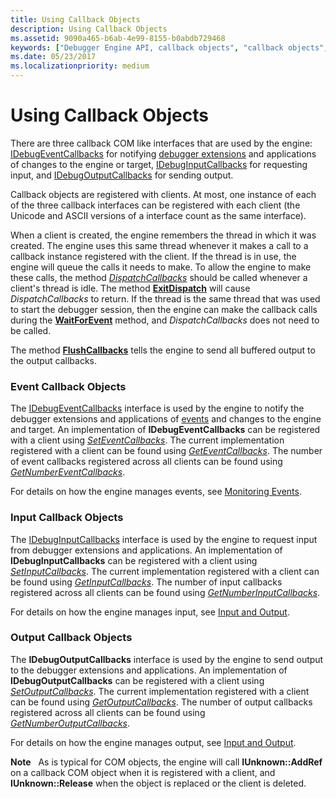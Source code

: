 ```yaml
---
title: Using Callback Objects
description: Using Callback Objects
ms.assetid: 9090a465-b6ab-4e99-8155-b0abdb729468
keywords: ["Debugger Engine API, callback objects", "callback objects", "callback objects, event callbacks", "event callbacks", "callback objects, input callbacks", "input callbacks", "callback objects, output callbacks", "output callbacks"]
ms.date: 05/23/2017
ms.localizationpriority: medium
---
```


# Using Callback Objects


There are three callback COM like interfaces that are used by the engine: [IDebugEventCallbacks](https://docs.microsoft.com/windows-hardware/drivers/ddi/dbgeng/nn-dbgeng-idebugeventcallbacks) for notifying [debugger extensions](debugger-extensions.md) and applications of changes to the engine or target, [IDebugInputCallbacks](https://docs.microsoft.com/windows-hardware/drivers/ddi/dbgeng/nn-dbgeng-idebuginputcallbacks) for requesting input, and [IDebugOutputCallbacks](https://docs.microsoft.com/windows-hardware/drivers/ddi/dbgeng/nn-dbgeng-idebugoutputcallbacks) for sending output.

Callback objects are registered with clients. At most, one instance of each of the three callback interfaces can be registered with each client (the Unicode and ASCII versions of a interface count as the same interface).

When a client is created, the engine remembers the thread in which it was created. The engine uses this same thread whenever it makes a call to a callback instance registered with the client. If the thread is in use, the engine will queue the calls it needs to make. To allow the engine to make these calls, the method [*DispatchCallbacks*](https://docs.microsoft.com/windows-hardware/drivers/ddi/dbgeng/nf-dbgeng-idebugclient5-dispatchcallbacks) should be called whenever a client's thread is idle. The method [**ExitDispatch**](https://docs.microsoft.com/windows-hardware/drivers/ddi/dbgeng/nf-dbgeng-idebugclient5-exitdispatch) will cause *DispatchCallbacks* to return. If the thread is the same thread that was used to start the debugger session, then the engine can make the callback calls during the [**WaitForEvent**](https://docs.microsoft.com/windows-hardware/drivers/ddi/dbgeng/nf-dbgeng-idebugcontrol3-waitforevent) method, and *DispatchCallbacks* does not need to be called.

The method [**FlushCallbacks**](https://docs.microsoft.com/windows-hardware/drivers/ddi/dbgeng/nf-dbgeng-idebugclient5-flushcallbacks) tells the engine to send all buffered output to the output callbacks.

### <span id="event_callbacks"></span><span id="EVENT_CALLBACKS"></span>Event Callback Objects

The [IDebugEventCallbacks](https://docs.microsoft.com/windows-hardware/drivers/ddi/dbgeng/nn-dbgeng-idebugeventcallbacks) interface is used by the engine to notify the debugger extensions and applications of [events](events.md#events) and changes to the engine and target. An implementation of **IDebugEventCallbacks** can be registered with a client using [*SetEventCallbacks*](https://docs.microsoft.com/windows-hardware/drivers/ddi/dbgeng/nf-dbgeng-idebugclient5-seteventcallbacks). The current implementation registered with a client can be found using [*GetEventCallbacks*](https://docs.microsoft.com/windows-hardware/drivers/ddi/dbgeng/nf-dbgeng-idebugclient5-geteventcallbacks). The number of event callbacks registered across all clients can be found using [*GetNumberEventCallbacks*](https://docs.microsoft.com/windows-hardware/drivers/ddi/dbgeng/nf-dbgeng-idebugclient5-getnumbereventcallbacks).

For details on how the engine manages events, see [Monitoring Events](monitoring-events.md).

### <span id="input_callbacks"></span><span id="INPUT_CALLBACKS"></span>Input Callback Objects

The [IDebugInputCallbacks](https://docs.microsoft.com/windows-hardware/drivers/ddi/dbgeng/nn-dbgeng-idebuginputcallbacks) interface is used by the engine to request input from debugger extensions and applications. An implementation of **IDebugInputCallbacks** can be registered with a client using [*SetInputCallbacks*](https://docs.microsoft.com/windows-hardware/drivers/ddi/dbgeng/nf-dbgeng-idebugclient5-setinputcallbacks). The current implementation registered with a client can be found using [*GetInputCallbacks*](https://docs.microsoft.com/windows-hardware/drivers/ddi/dbgeng/nf-dbgeng-idebugclient5-getinputcallbacks). The number of input callbacks registered across all clients can be found using [*GetNumberInputCallbacks*](https://docs.microsoft.com/windows-hardware/drivers/ddi/dbgeng/nf-dbgeng-idebugclient5-getnumberinputcallbacks).

For details on how the engine manages input, see [Input and Output](using-input-and-output.md).

### <span id="output_callbacks"></span><span id="OUTPUT_CALLBACKS"></span>Output Callback Objects

The **IDebugOutputCallbacks** interface is used by the engine to send output to the debugger extensions and applications. An implementation of **IDebugOutputCallbacks** can be registered with a client using [*SetOutputCallbacks*](https://docs.microsoft.com/windows-hardware/drivers/ddi/dbgeng/nf-dbgeng-idebugclient5-setoutputcallbacks). The current implementation registered with a client can be found using [*GetOutputCallbacks*](https://docs.microsoft.com/windows-hardware/drivers/ddi/dbgeng/nf-dbgeng-idebugclient5-getoutputcallbacks). The number of output callbacks registered across all clients can be found using [*GetNumberOutputCallbacks*](https://docs.microsoft.com/windows-hardware/drivers/ddi/dbgeng/nf-dbgeng-idebugclient5-getnumberoutputcallbacks).

For details on how the engine manages output, see [Input and Output](using-input-and-output.md).

**Note**   As is typical for COM objects, the engine will call **IUnknown::AddRef** on a callback COM object when it is registered with a client, and **IUnknown::Release** when the object is replaced or the client is deleted.

 

 

 





